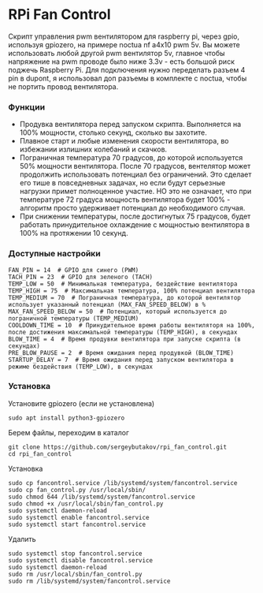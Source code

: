 # RPi Fan Control
Скрипт управления pwm вентилятором для raspberry pi, через gpio, используя gpiozero, на примере noctua nf a4x10 pwm 5v. Вы можете использовать любой другой pwm вентилятор 5v, главное чтобы напряжение на pwm проводе было ниже 3.3v - есть большой риск поджечь Raspberry Pi.
Для подключения нужно переделать разъем 4 pin в dupont, я использовал доп разъемы в комплекте с noctua, чтобы не портить провод вентилятора. 

### Функции
- Продувка вентилятора перед запуском скрипта. Выполняется на 100% мощности, столько секунд, сколько вы захотите.
- Плавное старт и любые изменения скорости вентилятора, во избежании излишних колебаний и скачков.
- Пограничная температура 70 градусов, до которой используется 50% мощности вентилятора. После 70 градусов, вентелятор может продолжить использовать потенциал без ограничений. Это сделает его тише в повседневных задачах, но если будут серьезные нагрузки примет полноценное участие. НО это не означает, что при температуре 72 градуса мощность вентилятора будет 100% - алгоритм просто удерживает потенциал до необходимого случая.
- При снижении температуры, после достигнутых 75 градусов, будет работать принудительное охлаждение с мощностью вентилятора в 100% на протяжении 10 секунд.

### Доступные настройки
```
FAN_PIN = 14  # GPIO для синего (PWM)
TACH_PIN = 23  # GPIO для зеленого (TACH)
TEMP_LOW = 50  # Минимальная температура, бездействие вентилятора
TEMP_HIGH = 75  # Максимальная температура, 100% потенциал вентилятора
TEMP_MEDIUM = 70  # Пограничная температура, до которой вентилятор использует указанный потенциал (MAX_FAN_SPEED_BELOW) в %
MAX_FAN_SPEED_BELOW = 50  # Потенциал, который используется до пограничной температуры (TEMP_MEDIUM)
COOLDOWN_TIME = 10  # Принудительное время работы вентиляторя на 100%, после достижения максимальной температуры (TEMP_HIGH), в секундах
BLOW_TIME = 4  # Время продувки вентилятора при запуске скрипта (в секундах)
PRE_BLOW_PAUSE = 2  # Время ожидания перед продувкой (BLOW_TIME)
STARTUP_DELAY = 7  # Время ожидания перед запуском вентилятора в режиме бездействия (TEMP_LOW), в секундах
```

### Установка
Установите gpiozero (если не установлена)
```
sudo apt install python3-gpiozero
```
Берем файлы, переходим в каталог
```
git clone https://github.com/sergeybutakov/rpi_fan_control.git
cd rpi_fan_control
```
Установка
```
sudo cp fancontrol.service /lib/systemd/system/fancontrol.service
sudo cp fan_control.py /usr/local/sbin/
sudo chmod 644 /lib/systemd/system/fancontrol.service
sudo chmod +x /usr/local/sbin/fan_control.py
sudo systemctl daemon-reload
sudo systemctl enable fancontrol.service
sudo systemctl start fancontrol.service
```
Удалить
```
sudo systemctl stop fancontrol.service
sudo systemctl disable fancontrol.service
sudo systemctl daemon-reload
sudo rm /usr/local/sbin/fan_control.py
sudo rm /lib/systemd/system/fancontrol.service
```

